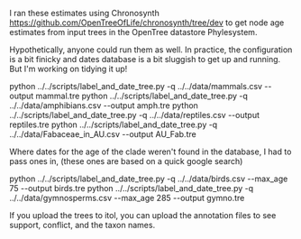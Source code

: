I ran these estimates using Chronosynth https://github.com/OpenTreeOfLife/chronosynth/tree/dev
to get node age estimates from input trees in the OpenTree datastore Phylesystem.

Hypothetically, anyone could run them as well.
In practice, the configuration is a bit finicky and dates database is a bit sluggish to get up and running.
But I'm working on tidying it up!


python ../../scripts/label_and_date_tree.py  -q ../../data/mammals.csv --output mammal.tre
python ../../scripts/label_and_date_tree.py  -q ../../data/amphibians.csv --output amph.tre
python ../../scripts/label_and_date_tree.py  -q ../../data/reptiles.csv --output reptiles.tre
python ../../scripts/label_and_date_tree.py  -q ../../data/Fabaceae_in_AU.csv --output AU_Fab.tre


Where dates for the age of the clade weren't found in the database, I had to pass ones in, 
(these ones are based on a quick google search)

python ../../scripts/label_and_date_tree.py  -q ../../data/birds.csv --max_age 75 --output birds.tre
python ../../scripts/label_and_date_tree.py  -q ../../data/gymnosperms.csv --max_age 285 --output gymno.tre


If you upload the trees to itol, you can upload the annotation files to see support, conflict, and the taxon names.